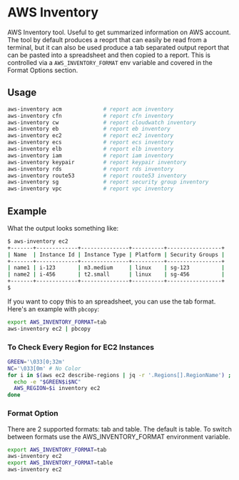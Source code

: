 # AWS Inventory

AWS Inventory tool. Useful to get summarized information on AWS account.  The tool by default produces a reoprt that can easily be read from a terminal, but it can also be used produce a tab separated output report that can be pasted into a spreadsheet and then copied to a report.  This is controlled via a `AWS_INVENTORY_FORMAT` env variable and covered in the Format Options section.

## Usage

```sh
aws-inventory acm             # report acm inventory
aws-inventory cfn             # report cfn inventory
aws-inventory cw              # report cloudwatch inventory
aws-inventory eb              # report eb inventory
aws-inventory ec2             # report ec2 inventory
aws-inventory ecs             # report ecs inventory
aws-inventory elb             # report elb inventory
aws-inventory iam             # report iam inventory
aws-inventory keypair         # report keypair inventory
aws-inventory rds             # report rds inventory
aws-inventory route53         # report route53 inventory
aws-inventory sg              # report security group inventory
aws-inventory vpc             # report vpc inventory
```

## Example

What the output looks something like:

```sh
$ aws-inventory ec2
+-------+-------------+---------------+----------+-----------------+
| Name  | Instance Id | Instance Type | Platform | Security Groups |
+-------+-------------+---------------+----------+-----------------+
| name1 | i-123       | m3.medium     | linux    | sg-123          |
| name2 | i-456       | t2.small      | linux    | sg-456          |
+-------+-------------+---------------+----------+-----------------+
$
```

If you want to copy this to an spreadsheet, you can use the tab format.  Here's an example with `pbcopy`:

```sh
export AWS_INVENTORY_FORMAT=tab
aws-inventory ec2 | pbcopy
```

### To Check Every Region for EC2 Instances

```sh
GREEN='\033[0;32m'
NC='\033[0m' # No Color
for i in $(aws ec2 describe-regions | jq -r '.Regions[].RegionName') ; do
  echo -e "$GREEN$i$NC"
  AWS_REGION=$i inventory ec2
done
```

### Format Option

There are 2 supported formats: tab and table.  The default is table.  To switch between formats use the AWS_INVENTORY_FORMAT environment variable.

```sh
export AWS_INVENTORY_FORMAT=tab
aws-inventory ec2
export AWS_INVENTORY_FORMAT=table
aws-inventory ec2
```
